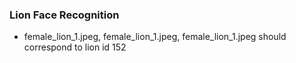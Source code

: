 ### Lion Face Recognition
* female_lion_1.jpeg, female_lion_1.jpeg, female_lion_1.jpeg should correspond to lion id 152